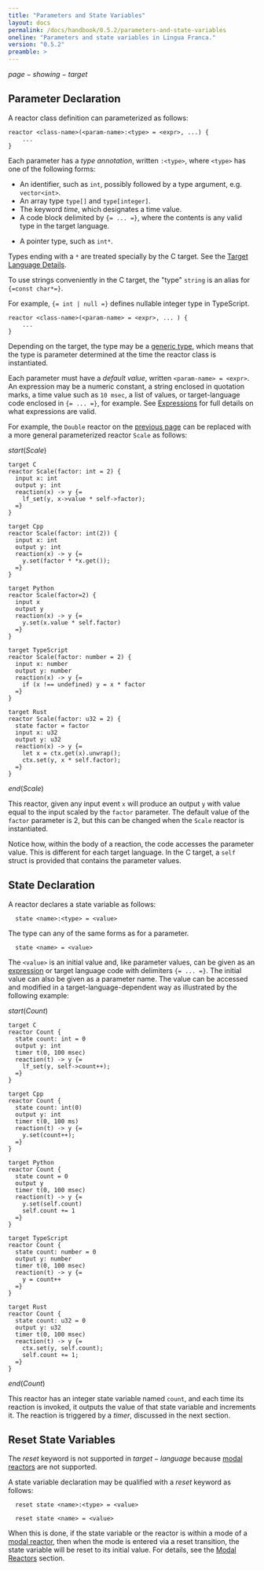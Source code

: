 ```yaml
---
title: "Parameters and State Variables"
layout: docs
permalink: /docs/handbook/0.5.2/parameters-and-state-variables
oneline: "Parameters and state variables in Lingua Franca."
version: "0.5.2"
preamble: >
---
```


$page-showing-target$

## Parameter Declaration

A reactor class definition can parameterized as follows:

<div class="lf-c lf-cpp lf-ts lf-rs">

```lf
reactor <class-name>(<param-name>:<type> = <expr>, ...) {
    ...
}
```

Each parameter has a _type annotation_, written `:<type>`, where `<type>` has one of the following forms:

- An identifier, such as `int`<span class="lf-cpp">, possibly followed by a type argument, e.g. `vector<int>`</span>.
- An array type `type[]`<span class="lf-c lf-cpp lf-rs"> and `type[integer]`</span>.
- The keyword $time$, which designates a time value.
- A code block delimited by `{= ... =}`, where the contents is any valid type in the target language.

</div>

<div class="lf-c lf-cpp">

- A pointer type, such as `int*`.

</div>

<div class="lf-c">

Types ending with a `*` are treated specially by the C target. See the [Target Language Details](/docs/handbook/target-language-details).

To use strings conveniently in the C target, the "type" `string` is an alias for `{=const char*=}`.

</div>

<div class="lf-ts">

For example, `{= int | null =}` defines nullable integer type in TypeScript.

</div>

<div class="lf-py">

```lf
reactor <class-name>(<param-name> = <expr>, ... ) {
    ...
}
```

</div>

Depending on the target, the type may be a [generic type](/docs/handbook/generics), which means that the type is parameter determined at the time the reactor class is instantiated.

Each parameter must have a _default value_, written `<param-name> = <expr>`. An expression may be a numeric constant, a string enclosed in quotation marks, a time value such as `10 msec`, a list of values, or target-language code enclosed in `{= ... =}`, for example. See [Expressions](/docs/handbook/expressions) for full details on what expressions are valid.

For example, the `Double` reactor on the [previous page](/docs/handbook/inputs-and-outputs) can be replaced with a more general parameterized reactor `Scale` as follows:

$start(Scale)$

```lf-c
target C
reactor Scale(factor: int = 2) {
  input x: int
  output y: int
  reaction(x) -> y {=
    lf_set(y, x->value * self->factor);
  =}
}
```

```lf-cpp
target Cpp
reactor Scale(factor: int(2)) {
  input x: int
  output y: int
  reaction(x) -> y {=
    y.set(factor * *x.get());
  =}
}
```

```lf-py
target Python
reactor Scale(factor=2) {
  input x
  output y
  reaction(x) -> y {=
    y.set(x.value * self.factor)
  =}
}
```

```lf-ts
target TypeScript
reactor Scale(factor: number = 2) {
  input x: number
  output y: number
  reaction(x) -> y {=
    if (x !== undefined) y = x * factor
  =}
}
```

```lf-rs
target Rust
reactor Scale(factor: u32 = 2) {
  state factor = factor
  input x: u32
  output y: u32
  reaction(x) -> y {=
    let x = ctx.get(x).unwrap();
    ctx.set(y, x * self.factor);
  =}
}
```

$end(Scale)$

This reactor, given any input event `x` will produce an output `y` with value equal to the input scaled by the `factor` parameter. The default value of the `factor` parameter is 2, but this can be changed when the `Scale` reactor is instantiated.

Notice how, within the body of a reaction, the code accesses the parameter value. This is different for each target language. <span class="lf-c">In the C target, a `self` struct is provided that contains the parameter values.</span>

## State Declaration

A reactor declares a state variable as follows:

<div class="lf-c lf-cpp lf-ts lf-rs">

```lf
  state <name>:<type> = <value>
```

The type can any of the same forms as for a parameter.

</div>

<div class="lf-py">

```lf
  state <name> = <value>
```

</div>

The `<value>` is an initial value and, like parameter values, can be given as an [expression](/docs/handbook/expressions) or target language code with delimiters `{= ... =}`. The initial value can also be given as a parameter name. The value can be accessed and modified in a target-language-dependent way as illustrated by the following example:

$start(Count)$

```lf-c
target C
reactor Count {
  state count: int = 0
  output y: int
  timer t(0, 100 msec)
  reaction(t) -> y {=
    lf_set(y, self->count++);
  =}
}
```

```lf-cpp
target Cpp
reactor Count {
  state count: int(0)
  output y: int
  timer t(0, 100 ms)
  reaction(t) -> y {=
    y.set(count++);
  =}
}
```

```lf-py
target Python
reactor Count {
  state count = 0
  output y
  timer t(0, 100 msec)
  reaction(t) -> y {=
    y.set(self.count)
    self.count += 1
  =}
}
```

```lf-ts
target TypeScript
reactor Count {
  state count: number = 0
  output y: number
  timer t(0, 100 msec)
  reaction(t) -> y {=
    y = count++
  =}
}
```

```lf-rs
target Rust
reactor Count {
  state count: u32 = 0
  output y: u32
  timer t(0, 100 msec)
  reaction(t) -> y {=
    ctx.set(y, self.count);
    self.count += 1;
  =}
}
```

$end(Count)$

This reactor has an integer state variable named `count`, and each time its reaction is invoked, it outputs the value of that state variable and increments it. The reaction is triggered by a $timer$, discussed in the next section.

## Reset State Variables

<div class="lf-cpp lf-ts lf-rs">

The $reset$ keyword is not supported in $target-language$ because [modal reactors](/docs/handbook/modal-models) are not supported.

</div>

<div class="lf-c lf-py">

A state variable declaration may be qualified with a $reset$ keyword as follows:

```lf-c
  reset state <name>:<type> = <value>
```

```lf-py
  reset state <name> = <value>
```

When this is done, if the state variable or the reactor is within a mode of a [modal reactor](/docs/handbook/modal-models), then when the mode is entered via a reset transition, the state variable will be reset to its initial value. For details, see the [Modal Reactors](/docs/handbook/modal-models) section.

</div>

